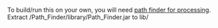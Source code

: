 

To build/run this on your own, you will need [path finder for processing](http://sourceforge.net/projects/pathfinder4processing/).
Extract /Path_Finder/library/Path_Finder.jar to lib/
